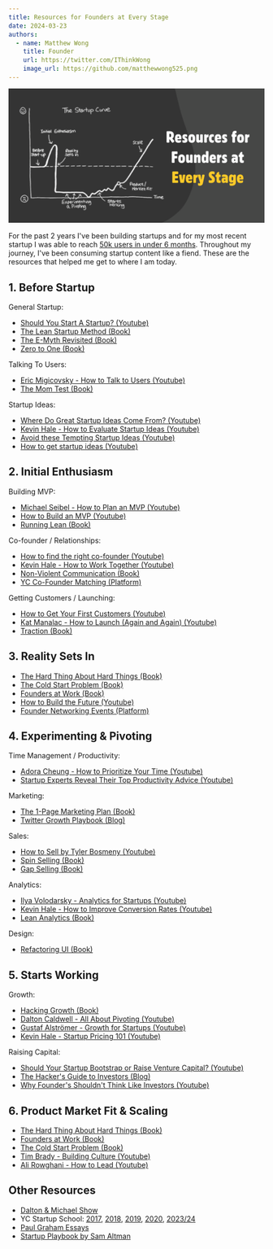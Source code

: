 ```yaml
---
title: Resources for Founders at Every Stage
date: 2024-03-23
authors:
  - name: Matthew Wong
    title: Founder
    url: https://twitter.com/IThinkWong
    image_url: https://github.com/matthewwong525.png
---
```

![startup-resources-banner](assets/startup-resources-banner.png)

For the past 2 years I've been building startups and for my most recent startup I was able to reach [50k users in under 6 months](how-i-reached-50k-users-with-flutter.md). Throughout my journey, I've been consuming startup content like a fiend. These are the resources that helped me get to where I am today.

<!-- truncate -->

## 1. Before Startup

General Startup:
- [Should You Start A Startup? (Youtube)](https://www.youtube.com/watch?v=BUE-icVYRFU)
- [The Lean Startup Method (Book)](https://www.goodreads.com/book/show/10127019-the-lean-startup?from_search=true&from_srp=true&qid=vF6n4N2fl2&rank=1)
- [The E-Myth Revisited (Book)](https://www.goodreads.com/book/show/81948.The_E_myth_Revisited)
- [Zero to One (Book)](https://www.goodreads.com/book/show/18050143-zero-to-one?from_search=true&from_srp=true&qid=SvWQkp2kmf&rank=1)

Talking To Users:
- [Eric Migicovsky - How to Talk to Users (Youtube)](https://www.youtube.com/watch?v=MT4Ig2uqjTc)
- [The Mom Test (Book)](https://www.goodreads.com/book/show/52283963-the-mom-test)

Startup Ideas:
- [Where Do Great Startup Ideas Come From? (Youtube)](https://www.youtube.com/watch?v=Jcuqq48CNj8)
- [Kevin Hale - How to Evaluate Startup Ideas (Youtube)](https://www.youtube.com/watch?v=DOtCl5PU8F0)
- [Avoid these Tempting Startup Ideas (Youtube)](https://www.youtube.com/watch?v=GMIawSAygO4&list=PLQ-uHSnFig5Nd98Sc9I-kkc0ZWe8peRMC&index=21)
- [How to get startup ideas (Youtube)](https://youtu.be/Th8JoIan4dg)
## 2. Initial Enthusiasm

Building MVP:
- [Michael Seibel - How to Plan an MVP (Youtube)](https://www.youtube.com/watch?v=1hHMwLxN6EM)
- [How to Build an MVP (Youtube)](https://youtu.be/QRZ_l7cVzzU)
- [Running Lean (Book)](https://www.goodreads.com/book/show/13078769-running-lean?from_search=true&from_srp=true&qid=Nazr2nTsrl&rank=1)

Co-founder / Relationships:
- [How to find the right co-founder (Youtube)](https://youtu.be/prKi3-rUPHc)
- [Kevin Hale - How to Work Together (Youtube)](https://www.youtube.com/watch?v=30a5yFBd7Fo)
- [Non-Violent Communication (Book)](https://www.goodreads.com/book/show/71730.Nonviolent_Communication)
- [YC Co-Founder Matching (Platform)](https://www.ycombinator.com/cofounder-matching)

Getting Customers / Launching:
- [How to Get Your First Customers (Youtube)](https://youtu.be/hyYCn_kAngI)
- [Kat Manalac - How to Launch (Again and Again) (Youtube)](https://www.youtube.com/watch?v=3xU050kMbHM)
- [Traction (Book)](https://www.goodreads.com/book/show/22091581-traction?from_search=true&from_srp=true&qid=z9IEMBqrwK&rank=1)
## 3. Reality Sets In
- [The Hard Thing About Hard Things (Book)](https://www.goodreads.com/book/show/18176747-the-hard-thing-about-hard-things?from_search=true&from_srp=true&qid=kvGh5oeCNF&rank=1)
- [The Cold Start Problem (Book)](https://www.goodreads.com/book/show/55338968-the-cold-start-problem?from_search=true&from_srp=true&qid=tSoZrG36g7&rank=1)
- [Founders at Work (Book)](https://www.goodreads.com/book/show/98233.Founders_at_Work?from_search=true&from_srp=true&qid=xrceojJGuy&rank=1)
- [How to Build the Future (Youtube)](https://www.youtube.com/playlist?list=PLQ-uHSnFig5MoTTcgd8EzenEADqGTQPpW)
- [Founder Networking Events (Platform)](https://www.meetup.com/find/?suggested=true&source=EVENTS&keywords=founders)
## 4. Experimenting & Pivoting

Time Management / Productivity:
- [Adora Cheung - How to Prioritize Your Time (Youtube)](https://www.youtube.com/watch?v=XcCmMOWuAF4)
- [Startup Experts Reveal Their Top Productivity Advice (Youtube)](https://www.youtube.com/watch?v=nF_YWdz6S0Y)

Marketing:
- [The 1-Page Marketing Plan (Book)](https://www.goodreads.com/book/show/41943000-the-1-page-marketing-plan)
- [Twitter Growth Playbook (Blog)](https://verbena-possum-b39.notion.site/Twitter-Growth-Playbook-8c57afecb6f741c4a0017f18760638ac)

Sales:
- [How to Sell by Tyler Bosmeny (Youtube)](https://www.youtube.com/watch?v=xZi4kTJG-LE)
- [Spin Selling (Book)](https://www.goodreads.com/book/show/833015.SPIN_Selling?from_search=true&from_srp=true&qid=yirUTjzAzl&rank=1)
- [Gap Selling (Book)](https://www.goodreads.com/book/show/42686460-gap-selling?from_search=true&from_srp=true&qid=SlUKYMnHmh&rank=1)

Analytics:
- [Ilya Volodarsky - Analytics for Startups (Youtube)](https://www.youtube.com/watch?v=LLerCc7MOQo)
- [Kevin Hale - How to Improve Conversion Rates (Youtube)](https://www.youtube.com/watch?v=PGqX9fpweyc)
- [Lean Analytics (Book)](https://www.goodreads.com/book/show/16033602-lean-analytics?from_search=true&from_srp=true&qid=4DJGGgqgo0&rank=1)

Design:
- [Refactoring UI (Book)](https://www.goodreads.com/book/show/43190966-refactoring-ui?from_search=true&from_srp=true&qid=FYoVzawzHs&rank=1)
## 5. Starts Working

Growth:
- [Hacking Growth (Book)](https://www.goodreads.com/book/show/31625067-hacking-growth)
- [Dalton Caldwell - All About Pivoting (Youtube)](https://www.youtube.com/watch?v=8pNxKX1SUGE)
- [Gustaf Alströmer - Growth for Startups (Youtube)](https://www.youtube.com/watch?v=6lY9CYIY4pQ)
- [Kevin Hale - Startup Pricing 101 (Youtube)](https://www.youtube.com/watch?v=jwXlo9gy_k4)

Raising Capital:
- [Should Your Startup Bootstrap or Raise Venture Capital? (Youtube)](https://www.youtube.com/watch?v=D81y-kh11oI)
- [The Hacker's Guide to Investors (Blog)](https://paulgraham.com/guidetoinvestors.html)
- [Why Founder's Shouldn't Think Like Investors (Youtube)](https://www.youtube.com/watch?v=SMi3JO-hsyY&t=1s)
## 6. Product Market Fit & Scaling
- [The Hard Thing About Hard Things (Book)](https://www.goodreads.com/book/show/18176747-the-hard-thing-about-hard-things?from_search=true&from_srp=true&qid=37qtpQMDXo&rank=1)
- [Founders at Work (Book)](https://www.goodreads.com/book/show/98233.Founders_at_Work?from_search=true&from_srp=true&qid=xrceojJGuy&rank=1)
- [The Cold Start Problem (Book)](https://www.goodreads.com/book/show/55338968-the-cold-start-problem?from_search=true&from_srp=true&qid=tSoZrG36g7&rank=1)
- [Tim Brady - Building Culture (Youtube)](https://www.youtube.com/watch?v=qnNHW6TYv5I&list=PLQ-uHSnFig5OMuEYI4rnNz08BIHxhxdHG&index=13)
- [Ali Rowghani - How to Lead (Youtube)](https://www.youtube.com/watch?v=7HDO1p3VdYg&list=PLQ-uHSnFig5OMuEYI4rnNz08BIHxhxdHG&index=22)

## Other Resources
- [Dalton & Michael Show](https://www.youtube.com/playlist?list=PLQ-uHSnFig5Nd98Sc9I-kkc0ZWe8peRMC)
- YC Startup School: [2017](https://www.youtube.com/playlist?list=PLQ-uHSnFig5MiLRb-l6yiCBGyqfVyVf17), [2018](https://www.youtube.com/playlist?list=PLQ-uHSnFig5NVnJ_cLWM7dLuMQRDeekoX), [2019](https://www.youtube.com/playlist?list=PLQ-uHSnFig5OMuEYI4rnNz08BIHxhxdHG), [2020](https://www.youtube.com/playlist?list=PLQ-uHSnFig5PjfCy7mE77XMGhgky9HV3o), [2023/24](https://www.youtube.com/playlist?list=PLQ-uHSnFig5M9fW16o2l35jrfdsxGknNB)
- [Paul Graham Essays](https://paulgraham.com/articles.html)
- [Startup Playbook by Sam Altman](https://playbook.samaltman.com/)
